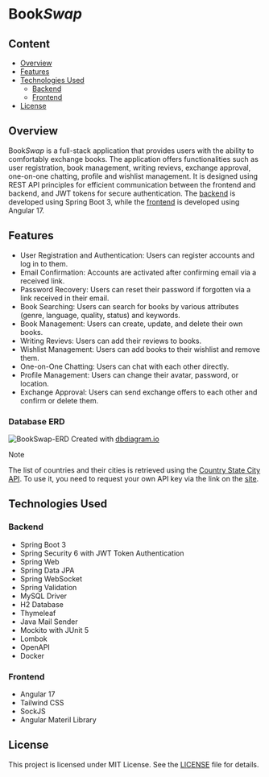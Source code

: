 # Book*Swap*

## Content

* [Overview](#overview)
* [Features](#features)
* [Technologies Used](#technologies-used)
  * [Backend](#backend)
  * [Frontend](#frontend)
* [License](#license)

## Overview

Book*Swap* is a full-stack application that provides users with the ability to comfortably exchange books. 
The application offers functionalities such as user registration, book management, writing revievs, exchange approval, one-on-one chatting, profile and wishlist management. It is designed using REST API principles for efficient communication between the frontend and backend, 
and JWT tokens for secure authentication. The [backend](https://github.com/artsol0/BookSwap-SpringBoot-Backend) is developed using Spring Boot 3, while the [frontend](https://github.com/artsol0/BookSwap-Angular-Frontend) is developed using Angular 17.

## Features

* User Registration and Authentication: Users can register accounts and log in to them.
* Email Confirmation: Accounts are activated after confirming email via a received link.
* Password Recovery: Users can reset their password if forgotten via a link received in their email.
* Book Searching: Users can search for books by various attributes (genre, language, quality, status) and keywords.
* Book Management: Users can create, update, and delete their own books.
* Writing Revievs: Users can add their reviews to books.
* Wishlist Management: Users can add books to their wishlist and remove them.
* One-on-One Chatting: Users can chat with each other directly.
* Profile Management: Users can change their avatar, password, or location.
* Exchange Approval: Users can send exchange offers to each other and confirm or delete them.

### Database ERD

![BookSwap-ERD](https://github.com/artsol0/BookSwap-SpringBoot-Backend/assets/108554037/ad7e0043-72a1-4c13-a66f-816ab10e4333)
Created with [dbdiagram.io](https://dbdiagram.io/d)
> [!NOTE]
> The list of countries and their cities is retrieved using the [Country State City API](https://github.com/dr5hn/countries-states-cities-database). To use it, you need to request your own API key via the link on the [site](https://countrystatecity.in/).

## Technologies Used

### Backend
* Spring Boot 3
* Spring Security 6 with JWT Token Authentication
* Spring Web
* Spring Data JPA
* Spring WebSocket
* Spring Validation
* MySQL Driver
* H2 Database
* Thymeleaf
* Java Mail Sender
* Mockito with JUnit 5
* Lombok
* OpenAPI
* Docker

### Frontend
* Angular 17
* Tailwind CSS
* SockJS
* Angular Materil Library

## License

This project is licensed under MIT License. See the [LICENSE](https://github.com/artsol0/BookSwap-SpringBoot-Backend/blob/master/LICENSE) file for details.
